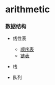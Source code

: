 # arithmetic

### 数据结构

- 线性表

  - [顺序表](/src/pages/algorithms/linear-list/a)

  * [链表](/src/pages/algorithms/linear-list/c)

- 栈

- 队列
